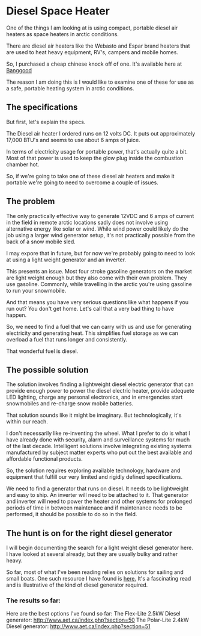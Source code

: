 <!-- TITLE: Diesel Space Heater -->
<!-- SUBTITLE: A quick summary of Diesel Space Heater -->

# Diesel Space Heater
One of the things I am looking at is using compact, portable diesel air heaters as space heaters in arctic conditions.

There are diesel air heaters like the Webasto and Espar brand heaters that are used to heat heavy equipment, RV's, campers and mobile homes.

So, I purchased a cheap chinese knock off of one. It's available here at [Banggood](https://www.banggood.com/24V12V-5kw-Diesel-Air-Parking-Heater-Diesel-Heating-Air-Parking-Heater-with-Digital-Switch-p-1252913.html)

The reason I am doing this is I would like to examine one of these for use as a safe, portable heating system in arctic conditions.

## The specifications
But first, let's explain the specs.

The Diesel air heater I ordered runs on 12 volts DC. It puts out approximately 17,000 BTU's and seems to use about 6 amps of juice.

In terms of electricity usage for portable power, that's actually quite a bit. Most of that power is used to keep the glow plug inside the combustion chamber hot.

So, if we're going to take one of these diesel air heaters and make it portable we're going to need to overcome a couple of issues.

## The problem
The only practically effective way to generate 12VDC and 6 amps of current in the field in remote arctic locations sadly does not involve using alternative energy like solar or wind. While wind power could likely do the job using a larger wind generator setup, it's not practically possible from the back of a snow mobile sled.

I may expore that in future, but for now we're probably going to need to look at using a light weight generator and an inverter.

This presents an issue. Most four stroke gasoline generators on the market are light weight enough but they also come with their own problem. They use gasoline. Commonly, while travelling in the arctic you're using gasoline to run your snowmobile.

And that means you have very serious questions like what happens if you run out? You don't get home. Let's call that a very bad thing to have happen.

So, we need to find a fuel that we can carry with us and use for generating electricity and generating heat. This simplifies fuel storage as we can overload a fuel that runs longer and consistently.

That wonderful fuel is diesel.

## The possible solution
The solution involves finding a lightweight diesel electric generator that can provide enough power to power the diesel electric heater, provide adequete LED lighting, charge any personal electronics, and in emergencies start snowmobiles and re-charge snow mobile batteries.

That solution sounds like it might be imaginary. But technologically, it's within our reach.

I don't necessarily like re-inventing the wheel. What I prefer to do is what I have already done with security, alarm and surveillance systems for much of the last decade. Intelligent solutions involve integrating existing systems manufactured by subject matter experts who put out the best available and affordable functional products.

So, the solution requires exploring available technology, hardware and equipment that fulfill our very limited and rigidly defined specifications.

We need to find a generator that runs on diesel. It needs to be lightweight and easy to ship. An inverter will need to be attached to it. That generator and inverter will need to power the heater and other systems for prolonged periods of time in between maintenace and if maintenance needs to be performed, it should be possible to do so in the field.

## The hunt is on for the right diesel generator
I will begin documenting the search for a light weight diesel generator here. I have looked at several already, but they are usually bulky and rather heavy.

So far, most of what I've been reading relies on solutions for sailing and small boats. One such resource I have found is [here.](http://www.cruisersforum.com/forums/f14/small-1kw-diesel-generator-101684.html) It's a fascinating read and is illustrative of the kind of diesel generator required.

### The results so far:
Here are the best options I've found so far:
The Flex-Lite 2.5kW Diesel generator: http://www.aet.ca/index.php?section=50
The Polar-Lite 2.4kW Diesel generator: http://www.aet.ca/index.php?section=51